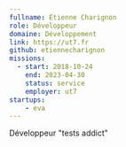 ```yaml
---
fullname: Étienne Charignon
role: Développeur
domaine: Développement
link: https://ut7.fr
github: etiennecharignon
missions:
  - start: 2018-10-24
    end: 2023-04-30
    status: service
    employer: ut7
startups:
    - eva
---
```


Développeur "tests addict"
